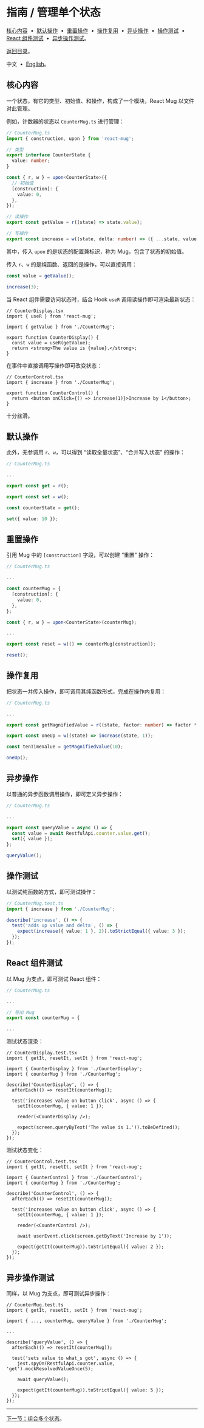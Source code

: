 # 指南 / 管理单个状态

[核心内容](#717b15a) &nbsp;•&nbsp; [默认操作](#dd7e66b) &nbsp;•&nbsp; [重置操作](#92e1195) &nbsp;•&nbsp; [操作复用](#b696eee) &nbsp;•&nbsp; [异步操作](#d2756a1) &nbsp;•&nbsp; [操作测试](#a37a64a) &nbsp;•&nbsp; [React 组件测试](#bb95563) &nbsp;•&nbsp; [异步操作测试](#47ec1db)。

[返回目录](./README.md)。

中文 &nbsp;•&nbsp; [English](./57934f5.en.md)。

## <span id="717b15a"></span>核心内容

一个状态，有它的类型、初始值、和操作，构成了一个模块，React Mug 以文件对此管理。

例如，计数器的状态以 `CounterMug.ts` 进行管理：

```ts
// CounterMug.ts
import { construction, upon } from 'react-mug';

// 类型
export interface CounterState {
  value: number;
}

const { r, w } = upon<CounterState>({
  // 初始值
  [construction]: {
    value: 0,
  },
});

// 读操作
export const getValue = r((state) => state.value);

// 写操作
export const increase = w((state, delta: number) => ({ ...state, value: state.value + delta }));
```

其中，传入 `upon` 的是状态的配置兼标识，称为 Mug，包含了状态的初始值。

传入 `r`、`w` 的是纯函数、返回的是操作，可以直接调用：

```ts
const value = getValue();

increase(3);
```

当 React 组件需要访问状态时，结合 Hook `useR` 调用读操作即可渲染最新状态：

```tsx
// CounterDisplay.tsx
import { useR } from 'react-mug';

import { getValue } from './CounterMug';

export function CounterDisplay() {
  const value = useR(getValue);
  return <strong>The value is {value}.</strong>;
}
```

在事件中直接调用写操作即可改变状态：

```tsx
// CounterControl.tsx
import { increase } from './CounterMug';

export function CounterControl() {
  return <button onClick={() => increase(1)}>Increase by 1</button>;
}
```

十分丝滑。

## <span id="dd7e66b"></span>默认操作

此外，无参调用 `r`、`w`，可以得到 “读取全量状态”、“合并写入状态” 的操作：

```ts
// CounterMug.ts

...

export const get = r();

export const set = w();
```

```ts
const counterState = get();

set({ value: 10 });
```

## <span id="92e1195"></span>重置操作

引用 Mug 中的 `[construction]` 字段，可以创建 “重置” 操作：

```ts
// CounterMug.ts

...

const counterMug = {
  [construction]: {
    value: 0,
  },
};

const { r, w } = upon<CounterState>(counterMug);

...

export const reset = w(() => counterMug[construction]);
```

```ts
reset();
```

## <span id="b696eee"></span>操作复用

把状态一并传入操作，即可调用其纯函数形式，完成在操作内复用：

```ts
// CounterMug.ts

...

export const getMagnifiedValue = r((state, factor: number) => factor * getValue(state));

export const oneUp = w((state) => increase(state, 1));
```

```ts
const tenTimeValue = getMagnifiedValue(10);

oneUp();
```

## <span id="d2756a1"></span>异步操作

以普通的异步函数调用操作，即可定义异步操作：

```ts
// CounterMug.ts

...

export const queryValue = async () => {
  const value = await RestfulApi.counter.value.get();
  set({ value });
};
```

```ts
queryValue();
```

## <span id="a37a64a"></span>操作测试

以测试纯函数的方式，即可测试操作：

```ts
// CounterMug.test.ts
import { increase } from './CounterMug';

describe('increase', () => {
  test('adds up value and delta', () => {
    expect(increase({ value: 1 }, 2)).toStrictEqual({ value: 3 });
  });
});
```

## <span id="bb95563"></span>React 组件测试

以 Mug 为支点，即可测试 React 组件：

```ts
// CounterMug.ts

...

// 导出 Mug
export const counterMug = {

...
```

测试状态渲染：

```tsx
// CounterDisplay.test.tsx
import { getIt, resetIt, setIt } from 'react-mug';

import { CounterDisplay } from './CounterDisplay';
import { counterMug } from './CounterMug';

describe('CounterDisplay', () => {
  afterEach(() => resetIt(counterMug));

  test('increases value on button click', async () => {
    setIt(counterMug, { value: 1 });

    render(<CounterDisplay />);

    expect(screen.queryByText('The value is 1.')).toBeDefined();
  });
});
```

测试状态变化：

```tsx
// CounterControl.test.tsx
import { getIt, resetIt, setIt } from 'react-mug';

import { CounterControl } from './CounterControl';
import { counterMug } from './CounterMug';

describe('CounterControl', () => {
  afterEach(() => resetIt(counterMug));

  test('increases value on button click', async () => {
    setIt(counterMug, { value: 1 });

    render(<CounterControl />);

    await userEvent.click(screen.getByText('Increase by 1'));

    expect(getIt(counterMug)).toStrictEqual({ value: 2 });
  });
});
```

## <span id="47ec1db"></span>异步操作测试

同样，以 Mug 为支点，即可测试异步操作：

```tsx
// CounterMug.test.ts
import { getIt, resetIt, setIt } from 'react-mug';

import { ..., counterMug, queryValue } from './CounterMug';

...

describe('queryValue', () => {
  afterEach(() => resetIt(counterMug));

  test('sets value to what_s got', async () => {
    jest.spyOn(RestfulApi.counter.value, 'get').mockResolvedValueOnce(5);

    await queryValue();

    expect(getIt(counterMug)).toStrictEqual({ value: 5 });
  });
});
```

---

[下一节：组合多个状态](./7f95611.md)。
